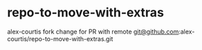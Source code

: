 # repo-to-move-with-extras

alex-courtis fork change for PR with remote git@github.com:alex-courtis/repo-to-move-with-extras.git
